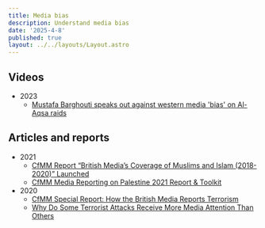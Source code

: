 ```yaml
---
title: Media bias
description: Understand media bias
date: '2025-4-8'
published: true
layout: ../../layouts/Layout.astro
---
```


## Videos

- 2023
  - [Mustafa Barghouti speaks out against western media 'bias' on Al-Aqsa raids](https://www.youtube.com/watch?v=pvVE78Gkhd4)

## Articles and reports

- 2021
  - [CfMM Report “British Media’s Coverage of Muslims and Islam (2018-2020)” Launched](https://cfmm.org.uk/resources/publication/cfmm-report-british-medias-coverage-of-muslims-and-islam-2018-2020-launched/)
  - [CfMM Media Reporting on Palestine 2021 Report & Toolkit](https://cfmm.org.uk/resources/publication/cfmm-media-palestine-2021/)
- 2020
  - [CfMM Special Report: How the British Media Reports Terrorism](https://cfmm.org.uk/resources/publication/cfmm-special-report-how-british-media-reports-terrorism/)
  - [Why Do Some Terrorist Attacks Receive More Media Attention Than Others](https://www.researchgate.net/publication/330643752_Why_Do_Some_Terrorist_Attacks_Receive_More_Media_Attention_Than_Others)
